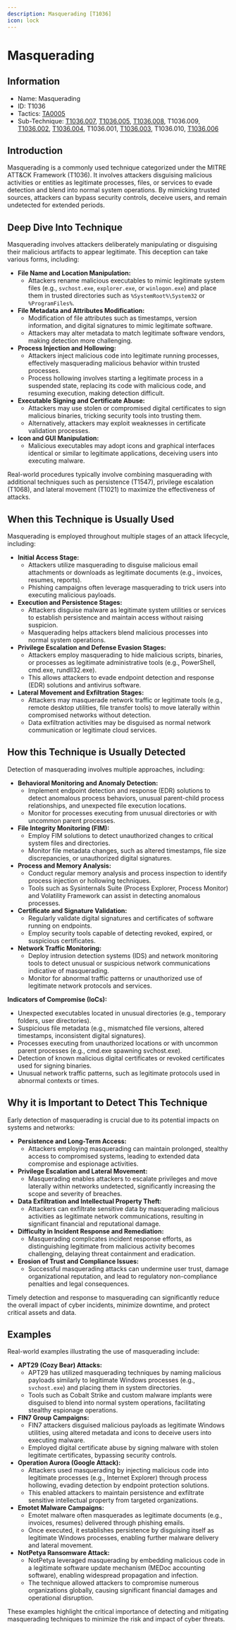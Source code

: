 ```yaml
---
description: Masquerading [T1036]
icon: lock
---
```


# Masquerading

## Information

- Name: Masquerading
- ID: T1036
- Tactics: [TA0005](../TA0005/TA0005.md)
- Sub-Technique: [T1036.007](T1036.007.md), [T1036.005](T1036.005.md), [T1036.008](T1036.008.md), T1036.009, [T1036.002](T1036.002.md), [T1036.004](T1036.004.md), T1036.001, [T1036.003](T1036.003.md), T1036.010, [T1036.006](T1036.006.md)

## Introduction

Masquerading is a commonly used technique categorized under the MITRE ATT\&CK Framework (T1036). It involves attackers disguising malicious activities or entities as legitimate processes, files, or services to evade detection and blend into normal system operations. By mimicking trusted sources, attackers can bypass security controls, deceive users, and remain undetected for extended periods.

## Deep Dive Into Technique

Masquerading involves attackers deliberately manipulating or disguising their malicious artifacts to appear legitimate. This deception can take various forms, including:

- **File Name and Location Manipulation:**
  - Attackers rename malicious executables to mimic legitimate system files (e.g., `svchost.exe`, `explorer.exe`, or `winlogon.exe`) and place them in trusted directories such as `%SystemRoot%\System32` or `%ProgramFiles%`.
- **File Metadata and Attributes Modification:**
  - Modification of file attributes such as timestamps, version information, and digital signatures to mimic legitimate software.
  - Attackers may alter metadata to match legitimate software vendors, making detection more challenging.
- **Process Injection and Hollowing:**
  - Attackers inject malicious code into legitimate running processes, effectively masquerading malicious behavior within trusted processes.
  - Process hollowing involves starting a legitimate process in a suspended state, replacing its code with malicious code, and resuming execution, making detection difficult.
- **Executable Signing and Certificate Abuse:**
  - Attackers may use stolen or compromised digital certificates to sign malicious binaries, tricking security tools into trusting them.
  - Alternatively, attackers may exploit weaknesses in certificate validation processes.
- **Icon and GUI Manipulation:**
  - Malicious executables may adopt icons and graphical interfaces identical or similar to legitimate applications, deceiving users into executing malware.

Real-world procedures typically involve combining masquerading with additional techniques such as persistence (T1547), privilege escalation (T1068), and lateral movement (T1021) to maximize the effectiveness of attacks.

## When this Technique is Usually Used

Masquerading is employed throughout multiple stages of an attack lifecycle, including:

- **Initial Access Stage:**
  - Attackers utilize masquerading to disguise malicious email attachments or downloads as legitimate documents (e.g., invoices, resumes, reports).
  - Phishing campaigns often leverage masquerading to trick users into executing malicious payloads.
- **Execution and Persistence Stages:**
  - Attackers disguise malware as legitimate system utilities or services to establish persistence and maintain access without raising suspicion.
  - Masquerading helps attackers blend malicious processes into normal system operations.
- **Privilege Escalation and Defense Evasion Stages:**
  - Attackers employ masquerading to hide malicious scripts, binaries, or processes as legitimate administrative tools (e.g., PowerShell, cmd.exe, rundll32.exe).
  - This allows attackers to evade endpoint detection and response (EDR) solutions and antivirus software.
- **Lateral Movement and Exfiltration Stages:**
  - Attackers may masquerade network traffic or legitimate tools (e.g., remote desktop utilities, file transfer tools) to move laterally within compromised networks without detection.
  - Data exfiltration activities may be disguised as normal network communication or legitimate cloud services.

## How this Technique is Usually Detected

Detection of masquerading involves multiple approaches, including:

- **Behavioral Monitoring and Anomaly Detection:**
  - Implement endpoint detection and response (EDR) solutions to detect anomalous process behaviors, unusual parent-child process relationships, and unexpected file execution locations.
  - Monitor for processes executing from unusual directories or with uncommon parent processes.
- **File Integrity Monitoring (FIM):**
  - Employ FIM solutions to detect unauthorized changes to critical system files and directories.
  - Monitor file metadata changes, such as altered timestamps, file size discrepancies, or unauthorized digital signatures.
- **Process and Memory Analysis:**
  - Conduct regular memory analysis and process inspection to identify process injection or hollowing techniques.
  - Tools such as Sysinternals Suite (Process Explorer, Process Monitor) and Volatility Framework can assist in detecting anomalous processes.
- **Certificate and Signature Validation:**
  - Regularly validate digital signatures and certificates of software running on endpoints.
  - Employ security tools capable of detecting revoked, expired, or suspicious certificates.
- **Network Traffic Monitoring:**
  - Deploy intrusion detection systems (IDS) and network monitoring tools to detect unusual or suspicious network communications indicative of masquerading.
  - Monitor for abnormal traffic patterns or unauthorized use of legitimate network protocols and services.

**Indicators of Compromise (IoCs):**

- Unexpected executables located in unusual directories (e.g., temporary folders, user directories).
- Suspicious file metadata (e.g., mismatched file versions, altered timestamps, inconsistent digital signatures).
- Processes executing from unauthorized locations or with uncommon parent processes (e.g., cmd.exe spawning svchost.exe).
- Detection of known malicious digital certificates or revoked certificates used for signing binaries.
- Unusual network traffic patterns, such as legitimate protocols used in abnormal contexts or times.

## Why it is Important to Detect This Technique

Early detection of masquerading is crucial due to its potential impacts on systems and networks:

- **Persistence and Long-Term Access:**
  - Attackers employing masquerading can maintain prolonged, stealthy access to compromised systems, leading to extended data compromise and espionage activities.
- **Privilege Escalation and Lateral Movement:**
  - Masquerading enables attackers to escalate privileges and move laterally within networks undetected, significantly increasing the scope and severity of breaches.
- **Data Exfiltration and Intellectual Property Theft:**
  - Attackers can exfiltrate sensitive data by masquerading malicious activities as legitimate network communications, resulting in significant financial and reputational damage.
- **Difficulty in Incident Response and Remediation:**
  - Masquerading complicates incident response efforts, as distinguishing legitimate from malicious activity becomes challenging, delaying threat containment and eradication.
- **Erosion of Trust and Compliance Issues:**
  - Successful masquerading attacks can undermine user trust, damage organizational reputation, and lead to regulatory non-compliance penalties and legal consequences.

Timely detection and response to masquerading can significantly reduce the overall impact of cyber incidents, minimize downtime, and protect critical assets and data.

## Examples

Real-world examples illustrating the use of masquerading include:

- **APT29 (Cozy Bear) Attacks:**
  - APT29 has utilized masquerading techniques by naming malicious payloads similarly to legitimate Windows processes (e.g., `svchost.exe`) and placing them in system directories.
  - Tools such as Cobalt Strike and custom malware implants were disguised to blend into normal system operations, facilitating stealthy espionage operations.
- **FIN7 Group Campaigns:**
  - FIN7 attackers disguised malicious payloads as legitimate Windows utilities, using altered metadata and icons to deceive users into executing malware.
  - Employed digital certificate abuse by signing malware with stolen legitimate certificates, bypassing security controls.
- **Operation Aurora (Google Attack):**
  - Attackers used masquerading by injecting malicious code into legitimate processes (e.g., Internet Explorer) through process hollowing, evading detection by endpoint protection solutions.
  - This enabled attackers to maintain persistence and exfiltrate sensitive intellectual property from targeted organizations.
- **Emotet Malware Campaigns:**
  - Emotet malware often masquerades as legitimate documents (e.g., invoices, resumes) delivered through phishing emails.
  - Once executed, it establishes persistence by disguising itself as legitimate Windows processes, enabling further malware delivery and lateral movement.
- **NotPetya Ransomware Attack:**
  - NotPetya leveraged masquerading by embedding malicious code in a legitimate software update mechanism (MEDoc accounting software), enabling widespread propagation and infection.
  - The technique allowed attackers to compromise numerous organizations globally, causing significant financial damages and operational disruption.

These examples highlight the critical importance of detecting and mitigating masquerading techniques to minimize the risk and impact of cyber threats.
